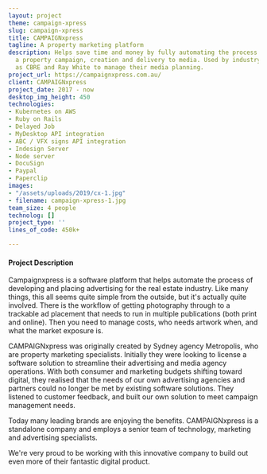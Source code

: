 ```yaml
---
layout: project
theme: campaign-xpress
slug: campaign-xpress
title: CAMPAIGNxpress
tagline: A property marketing platform
description: Helps save time and money by fully automating the process of planning
  a property campaign, creation and delivery to media. Used by industry leaders such
  as CBRE and Ray White to manage their media planning.
project_url: https://campaignxpress.com.au/
client: CAMPAIGNxpress
project_date: 2017 - now
desktop_img_height: 450
technologies:
- Kubernetes on AWS
- Ruby on Rails
- Delayed Job
- MyDesktop API integration
- ABC / VFX signs API integration
- Indesign Server
- Node server
- DocuSign
- Paypal
- Paperclip
images:
- "/assets/uploads/2019/cx-1.jpg"
- filename: campaign-xpress-1.jpg
team_size: 4 people
technolog: []
project_type: ''
lines_of_code: 450k+

---
```

#### Project Description

Campaignxpress is a software platform that helps automate the process of developing and placing advertising for the real estate industry. Like many things, this all seems quite simple from the outside, but it's actually quite involved. There is the workflow of getting photography through to a trackable ad placement that needs to run in multiple publications (both print and online). Then you need to manage costs, who needs artwork when, and what the market exposure is.


CAMPAIGNxpress was originally created by Sydney agency Metropolis, who are property marketing specialists. Initially they were looking to license a software solution to streamline their advertising and media agency operations. With both consumer and marketing budgets shifting toward digital, they realised that the needs of our own advertising agencies and partners could no longer be met by existing software solutions. They listened to customer feedback, and built our own solution to meet campaign management needs.

Today many leading brands are enjoying the benefits. CAMPAIGNxpress is a standalone company and employs a senior team of technology, marketing and advertising specialists.

We're very proud to be working with this innovative company to build out even more of their fantastic digital product.
